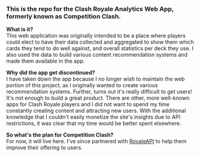 ### This is the repo for the Clash Royale Analytics Web App, formerly known as **Competition Clash**.  
  
**What is it?**  
This web application was originally intended to be a place where players could elect to have their data collected and aggregated to show them which cards they tend to do well against, and overall statistics per deck they use. I also used the data to build various content recommendation systems and made them available in the app.  
  
**Why did the app get discontinued?**  
I have taken down the app because I no longer wish to maintain the web portion of this project, as I originally wanted to create various recommendation systems. Further, turns out it's really difficult to get users! It's not enough to build a great product. There are other, more well-known apps for Clash Royale players and I did not want to spend my time constantly creating content and attracting new users. With the additional knowledge that I couldn't easily monetize the site's insights due to API restrictions, it was clear that my time would be better spent elsewhere.  
 
**So what's the plan for Competition Clash?**  
For now, it will live here. I've since partnered with [RoyaleAPI](https://royaleapi.com/) to help them improve their offering to users.
